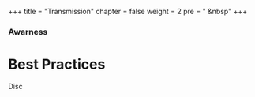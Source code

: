+++
title = "Transmission"
chapter = false
weight = 2
pre = "<i class='fas fa-head-side-cough'></i> &nbsp"
+++

### Awarness

# Best Practices

Disc
